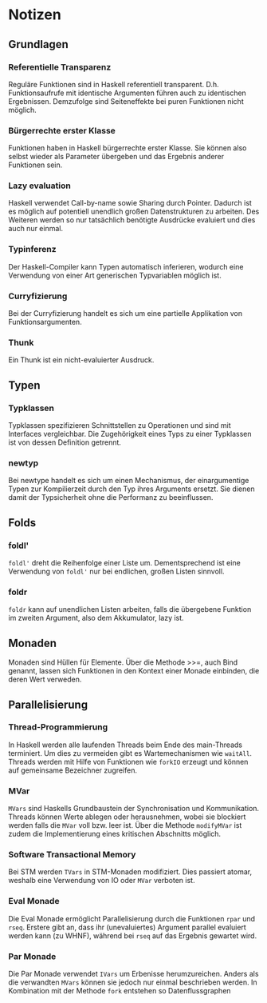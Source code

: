 # Notizen

## Grundlagen

### Referentielle Transparenz

Reguläre Funktionen sind in Haskell referentiell transparent.
D.h. Funktionsaufrufe mit identische Argumenten führen auch zu identischen Ergebnissen.
Demzufolge sind Seiteneffekte bei puren Funktionen nicht möglich.

### Bürgerrechte erster Klasse

Funktionen haben in Haskell bürgerrechte erster Klasse.
Sie können also selbst wieder als Parameter übergeben und das Ergebnis anderer Funktionen sein.

### Lazy evaluation

Haskell verwendet Call-by-name sowie Sharing durch Pointer.
Dadurch ist es möglich auf potentiell unendlich großen Datenstrukturen zu arbeiten.
Des Weiteren werden so nur tatsächlich benötigte Ausdrücke evaluiert und dies auch nur einmal.

### Typinferenz

Der Haskell-Compiler kann Typen automatisch inferieren, wodurch eine Verwendung von einer Art generischen Typvariablen möglich ist.

### Curryfizierung

Bei der Curryfizierung handelt es sich um eine partielle Applikation von Funktionsargumenten.

### Thunk

Ein Thunk ist ein nicht-evaluierter Ausdruck.

## Typen

### Typklassen

Typklassen spezifizieren Schnittstellen zu Operationen und sind mit Interfaces vergleichbar.
Die Zugehörigkeit eines Typs zu einer Typklassen ist von dessen Definition getrennt.

### newtyp

Bei newtype handelt es sich um einen Mechanismus, der einargumentige Typen zur Kompilierzeit durch den Typ ihres Arguments ersetzt.
Sie dienen damit der Typsicherheit ohne die Performanz zu beeinflussen.

## Folds

### foldl'

`foldl'` dreht die Reihenfolge einer Liste um.
Dementsprechend ist eine Verwendung von `foldl'` nur bei endlichen, großen Listen sinnvoll.

### foldr

`foldr` kann auf unendlichen Listen arbeiten, falls die übergebene Funktion im zweiten Argument, also dem Akkumulator, lazy ist.

## Monaden

Monaden sind Hüllen für Elemente.
Über die Methode >>=, auch Bind genannt, lassen sich Funktionen in den Kontext einer Monade einbinden, die deren Wert verweden.

## Parallelisierung

### Thread-Programmierung

In Haskell werden alle laufenden Threads beim Ende des main-Threads terminiert.
Um dies zu vermeiden gibt es Wartemechanismen wie `waitAll`.
Threads werden mit Hilfe von Funktionen wie `forkIO` erzeugt und können auf gemeinsame Bezeichner zugreifen.

### MVar

`MVars` sind Haskells Grundbaustein der Synchronisation und Kommunikation.
Threads können Werte ablegen oder herausnehmen, wobei sie blockiert werden falls die `MVar` voll bzw. leer ist.
Über die Methode `modifyMVar` ist zudem die Implementierung eines kritischen Abschnitts möglich.

### Software Transactional Memory

Bei STM werden `TVars` in STM-Monaden modifiziert.
Dies passiert atomar, weshalb eine Verwendung von IO oder `MVar` verboten ist.

### Eval Monade

Die Eval Monade ermöglicht Parallelisierung durch die Funktionen `rpar` und `rseq`.
Erstere gibt an, dass ihr (unevaluiertes) Argument parallel evaluiert werden kann (zu WHNF), während bei `rseq` auf das Ergebnis gewartet wird.

### Par Monade

Die Par Monade verwendet `IVars` um Erbenisse herumzureichen.
Anders als die verwandten `MVars` können sie jedoch nur einmal beschrieben werden.
In Kombination mit der Methode `fork` entstehen so Datenflussgraphen